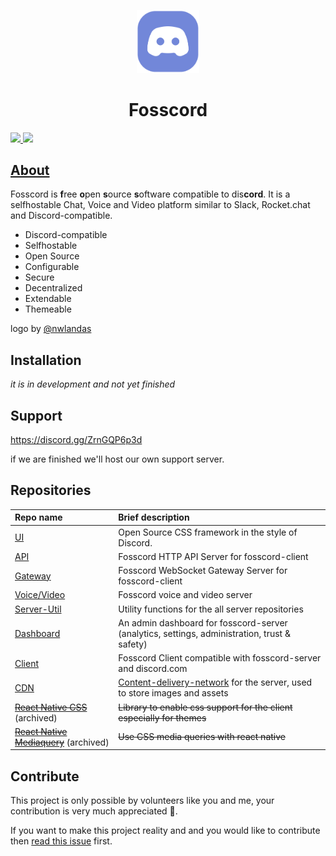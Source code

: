 <p align="center">
  <img width="100"  src="/assets/logo_big_transparent.png" />
</p>
<h1 align="center">Fosscord</h1>

<p>
  <a href="https://discord.gg/ZrnGQP6p3d">
    <img src="https://img.shields.io/discord/806142446094385153?color=7489d5&logo=discord&logoColor=ffffff" />
  </a>
  <img src="https://img.shields.io/static/v1?label=Status&message=Development&color=blue">
</p>

## [About](https://github.com/fosscord/fosscord/wiki)

Fosscord is **f**ree **o**pen **s**ource **s**oftware compatible to dis**cord**. It is a selfhostable Chat, Voice and
Video platform similar to Slack, Rocket.chat and Discord-compatible.

-   Discord-compatible
-   Selfhostable
-   Open Source
-   Configurable
-   Secure
-   Decentralized
-   Extendable
-   Themeable

logo by [@nwlandas](https://twitter.com/nwlandas)

## Installation

_it is in development and not yet finished_

## Support

https://discord.gg/ZrnGQP6p3d

if we are finished we'll host our own support server.

## Repositories

| Repo name                                                                            | Brief description                                                                                                                  |
| :----------------------------------------------------------------------------------- | :--------------------------------------------------------------------------------------------------------------------------------- |
| [UI](https://github.com/fosscord/fosscord-ui)                                        | Open Source CSS framework in the style of Discord.                                                                                 |
| [API](https://github.com/fosscord/fosscord-API)                                      | Fosscord HTTP API Server for fosscord-client                                                                                       |
| [Gateway](https://github.com/fosscord/fosscord-gateway)                              | Fosscord WebSocket Gateway Server for fosscord-client                                                                              |
| [Voice/Video](https://github.com/fosscord/fosscord-voice)                            | Fosscord voice and video server                                                                                                    |
| [Server-Util](https://github.com/fosscord/fosscord-server-util)                      | Utility functions for the all server repositories                                                                                  |
| [Dashboard](https://github.com/fosscord/fosscord-dashboard)                          | An admin dashboard for fosscord-server (analytics, settings, administration, trust & safety)                                       |
| [Client](https://github.com/fosscord/fosscord-client)                                | Fosscord Client compatible with fosscord-server and discord.com                                                                    |
| [CDN](https://github.com/fosscord/fosscord-cdn)                                      | [Content-delivery-network](https://www.cloudflare.com/learning/cdn/what-is-a-cdn/) for the server, used to store images and assets |
| [~~React Native CSS~~](https://github.com/fosscord/react-native-withcss) (archived)  | ~~Library to enable css support for the client especially for themes~~                                                             |
| [~~React Native Mediaquery~~](https://github.com/fosscord/css-mediaquery) (archived) | ~~Use CSS media queries with react native~~                                                                                        |

## Contribute

This project is only possible by volunteers like you and me, your contribution is very much appreciated 🥺.

If you want to make this project reality and and you would like to contribute then
[read this issue](https://github.com/fosscord/fosscord/issues/10) first.
